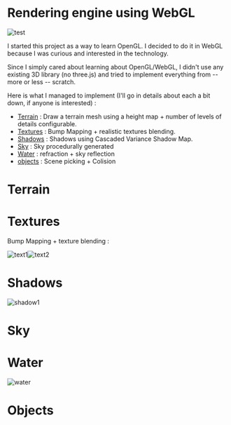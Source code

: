 # Rendering engine using WebGL

![test](http://i.imgur.com/Da6pZie.jpg)

I started this project as a way to learn OpenGL. I decided to do it in WebGL because I was curious and interested in the technology.

Since I simply cared about learning about OpenGL/WebGL, I didn't use any existing 3D library (no three.js) and tried to implement everything from -- more or less -- scratch.

Here is what I managed to implement (I'll go in details about each a bit down, if anyone is interested) :

* [Terrain](#terrain) : Draw a terrain mesh using a height map + number of levels of details configurable.
* [Textures](#textures) : Bump Mapping + realistic textures blending.
* [Shadows](#shadows) : Shadows using Cascaded Variance Shadow Map.
* [Sky](#sky) : Sky procedurally generated
* [Water](#water) : refraction + sky reflection
* [objects](#objects) : Scene picking + Colision

# Terrain
# Textures

Bump Mapping + texture blending :

![text1](http://i.imgur.com/l5cOxBA.png)![text2](http://i.imgur.com/RmAHqiv.png)

# Shadows

![shadow1](http://imgur.com/EVHfaxW)

# Sky
# Water

![water](http://imgur.com/4CVdb7v)

# Objects

